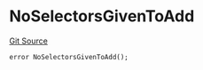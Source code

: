 # NoSelectorsGivenToAdd
[Git Source](https://github.com/thrackle-io/forte-rules-engine/blob/1d703cedb38743c0c4b996d79399b43cea9338a4/src/client/token/handler/diamond/HandlerDiamondLib.sol)


```solidity
error NoSelectorsGivenToAdd();
```

